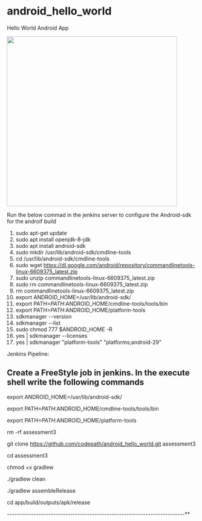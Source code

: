android_hello_world
===================

Hello World Android App

<img src="http://i.imgur.com/dio0DXF.png" width="450" />

Run the below commad in the jenkins server to configure the Android-sdk for the androif build

1. sudo apt-get update
2. sudo apt install openjdk-8-jdk
3. sudo apt install android-sdk
4. sudo mkdir /usr/lib/android-sdk/cmdline-tools
5. cd /usr/lib/android-sdk/cmdline-tools
6. sudo  wget https://dl.google.com/android/repository/commandlinetools-linux-6609375_latest.zip
7. sudo unzip commandlinetools-linux-6609375_latest.zip 
8. sudo rm commandlinetools-linux-6609375_latest.zip  
9. rm commandlinetools-linux-6609375_latest.zip 
10. export ANDROID_HOME=/usr/lib/android-sdk/
11. export PATH=$PATH:$ANDROID_HOME/cmdline-tools/tools/bin
12. export PATH=$PATH:$ANDROID_HOME/platform-tools
13. sdkmanager --version
14. sdkmanager --list
15. sudo chmod 777 $ANDROID_HOME -R
16. yes | sdkmanager --licenses
17.  yes | sdkmanager "platform-tools" "platforms;android-29"


Jenkins Pipeline:

Create a FreeStyle job in jenkins.
In the execute shell write the following commands
-------------------------------------------------------------------------
export ANDROID_HOME=/usr/lib/android-sdk/

export PATH=$PATH:$ANDROID_HOME/cmdline-tools/tools/bin

export PATH=$PATH:$ANDROID_HOME/platform-tools

rm -rf assessment3

git clone https://github.com/codepath/android_hello_world.git assessment3

cd assessment3

chmod +x gradlew

./gradlew clean

./gradlew assembleRelease

cd app/build/outputs/apk/release

-------------------------------------------------------------------------**

